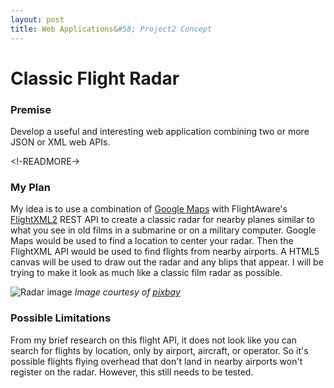 ```yaml
---
layout: post
title: Web Applications&#58; Project2 Concept
---
```


# Classic Flight Radar

### Premise
Develop a useful and interesting web application combining two or more JSON or XML web APIs.

<!-READMORE->

### My Plan
My idea is to use a combination of [Google Maps](https://developers.google.com/maps/) with FlightAware's [FlightXML2](https://developer.flightstats.com/products) REST API to create a classic radar for nearby planes similar to what you see in old films in a submarine or on a military computer. 
Google Maps would be used to find a location to center your radar. Then the FlightXML API would be used to find flights from nearby airports. A HTML5 canvas will be used to draw out the radar and any blips that appear. I will be trying to make it look as much like a classic film radar as possible.

![Radar image](http://pixabay.com/get/120fcf1448c61df2f961/1429645529/radar-153679_1280.png?direct)
*Image courtesy of [pixbay](http://pixabay.com/p-153679/?no_redirect)*

### Possible Limitations
From my brief research on this flight API, it does not look like you can search for flights by location, only by airport, aircraft, or operator. So it's possible flights flying overhead that don't land in nearby airports won't register on the radar. However, this still needs to be tested.
